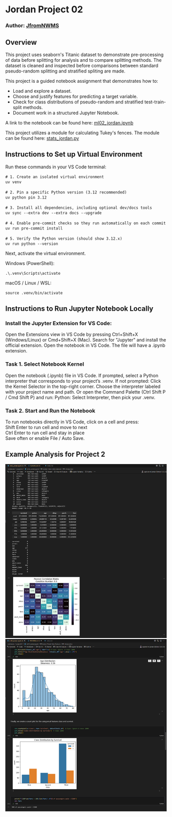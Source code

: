 # Jordan Project 02
### Author:  [JfromNWMS](https://github.com/JfromNWMS)

## Overview
This project uses seaborn's Titanic dataset to demonstrate pre-processing of data before splitting for analysis and to compare splitting methods.  The dataset is cleaned and inspected before comparisons between standard pseudo-random splitting and stratified spliting are made.

This project is a guided notebook assignment that demonstrates how to:
- Load and explore a dataset.
- Choose and justify features for predicting a target variable.
- Check for class distributions of pseudo-random and stratified test-train-split methods.
- Document work in a structured Jupyter Notebook.

A link to the notebook can be found here: [ml02_jordan.ipynb](https://github.com/JfromNWMS/applied-ml-jordan/blob/main/notebooks/project02/ml02_jordan.ipynb)

This project utilizes a module for calculating Tukey's fences.  The module can be found here: [stats_jordan.py](https://github.com/JfromNWMS/applied-ml-jordan/blob/main/src/stats_jordan.py)

## Instructions to Set up Virtual Environment

Run these commands in your VS Code terminal:

```shell
# 1. Create an isolated virtual environment
uv venv

# 2. Pin a specific Python version (3.12 recommended)
uv python pin 3.12

# 3. Install all dependencies, including optional dev/docs tools
uv sync --extra dev --extra docs --upgrade

# 4. Enable pre-commit checks so they run automatically on each commit
uv run pre-commit install

# 5. Verify the Python version (should show 3.12.x)
uv run python --version
```

Next, activate the virtual environment.

Windows (PowerShell):

```script
.\.venv\Scripts\activate
```

macOS / Linux / WSL:

```script
source .venv/bin/activate
```

## Instructions to Run Jupyter Notebook Locally

### Install the Jupyter Extension for VS Code:

Open the Extensions view in VS Code by pressing Ctrl+Shift+X (Windows/Linux) or Cmd+Shift+X (Mac).
Search for "Jupyter" and install the official extension.
Open the notebook in VS Code. The file will have a .ipynb extension.

### Task 1. Select Notebook Kernel
Open the notebook (.ipynb) file in VS Code.
If prompted, select a Python interpreter that corresponds to your project’s .venv.
If not prompted:
Click the Kernel Selector in the top-right corner.
Choose the interpreter labeled with your project name and path.
Or open the Command Palette (Ctrl Shift P / Cmd Shift P) and run: Python: Select Interpreter, then pick your .venv.

### Task 2. Start and Run the Notebook
To run notebooks directly in VS Code, click on a cell and press:
<br>Shift Enter to run cell and move to next
<br>Ctrl Enter to run cell and stay in place
<br>Save often or enable File / Auto Save.

## Example Analysis for Project 2

![alt text](image.png)
![alt text](image-1.png)

